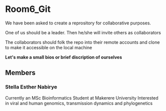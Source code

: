 # Room6_Git

We have been asked to create a reprository for collaborative purposes.

One of us should be a leader. Then he/she will invite others as collaborators

The collaborators should folk the repo into their remote accounts and clone to make it accessible on the local machine
 
**Let's make a small bios or brief discription of ourselves**

## Members

### Stella Esther Nabirye

Currently an MSc Bioinformatics Student at Makerere University
Interested in viral and human genomics, transmission dynamics and phylogenetics


